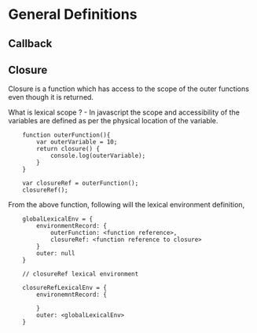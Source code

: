# General Definitions

## Callback 


## Closure

Closure is a function which has access to the scope of the outer functions even though it is returned. 

What is lexical scope ? - In javascript the scope and accessibility of the variables are defined as per the physical location of the variable.

```
    function outerFunction(){
        var outerVariable = 10;
        return closure() {
            console.log(outerVariable);
        }
    }

    var closureRef = outerFunction();
    closureRef();
```
From the above function, following will the lexical environment definition,
```
    globalLexicalEnv = {
        environmentRecord: {
            outerFunction: <function reference>,
            closureRef: <function reference to closure>
        }
        outer: null
    }

    // closureRef lexical environment

    closureRefLexicalEnv = {
        environemntRecord: {
            
        }
        outer: <globalLexicalEnv>
    }
    
```

